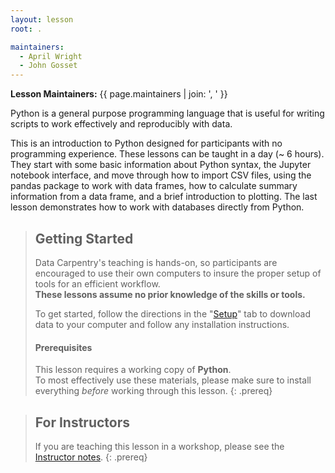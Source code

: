 ```yaml
---
layout: lesson
root: .

maintainers:
  - April Wright
  - John Gosset
---
```


**Lesson Maintainers:** {{ page.maintainers | join: ', ' }}

Python is a general purpose programming language that is useful for writing scripts to work effectively and reproducibly with data.

This is an introduction to Python designed for participants with no programming experience. These lessons can be taught in a day (~ 6 hours). They start with some basic information about Python syntax, the Jupyter notebook interface, and move through how to import CSV files, using the pandas package to work with data frames, how to calculate summary information from a data frame, and a brief introduction to plotting. The last lesson demonstrates how to work with databases directly from Python.

> ## Getting Started
>
> Data Carpentry's teaching is hands-on, so participants are encouraged to use
> their own computers to insure the proper setup of tools for an efficient 
> workflow. <br>**These lessons assume no prior knowledge of the skills or tools.**
>
> To get started, follow the directions in the "[Setup](setup/)" tab to 
> download data to your computer and follow any installation instructions.
>
> #### Prerequisites
>
> This lesson requires a working copy of **Python**.
> <br>To most effectively use these materials, please make sure to install 
> everything *before* working through this lesson.
{: .prereq}

> ## For Instructors
> If you are teaching this lesson in a workshop, please see the 
> [Instructor notes](guide/).
{: .prereq}
